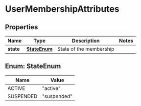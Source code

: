 # UserMembershipAttributes

## Properties
Name | Type | Description | Notes
------------ | ------------- | ------------- | -------------
**state** | [**StateEnum**](#StateEnum) | State of the membership | 

<a name="StateEnum"></a>
## Enum: StateEnum
Name | Value
---- | -----
ACTIVE | &quot;active&quot;
SUSPENDED | &quot;suspended&quot;
